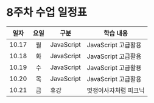 #  8주차 수업 일정표 

|일자|요일|구분|학습 내용
|---|:--:|----|-----|
|10.17|월|JavaScript|JavaScript 고급활용
|10.18|화|JavaScript|JavaScript 고급활용
|10.19|수|JavaScript|JavaScript 고급활용 
|10.20|목|JavaScript|JavaScript 고급활용
|10.21|금|휴강|멋쟁이사자처럼 피크닉
